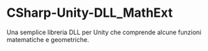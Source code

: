 # CSharp-Unity-DLL_MathExt

Una semplice libreria DLL per Unity che comprende alcune funzioni matematiche e geometriche.
